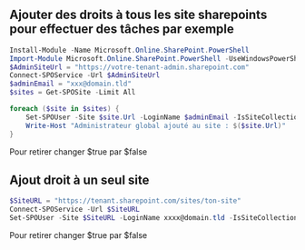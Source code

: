 ## Ajouter des droits à tous les site sharepoints pour effectuer des tâches par exemple

```powershell
Install-Module -Name Microsoft.Online.SharePoint.PowerShell
Import-Module Microsoft.Online.SharePoint.PowerShell -UseWindowsPowerShell
$AdminSiteUrl = "https://votre-tenant-admin.sharepoint.com"
Connect-SPOService -Url $AdminSiteUrl 
$adminEmail = "xxx@domain.tld"
$sites = Get-SPOSite -Limit All

foreach ($site in $sites) {
    Set-SPOUser -Site $site.Url -LoginName $adminEmail -IsSiteCollectionAdmin $true
    Write-Host "Administrateur global ajouté au site : $($site.Url)"
}
```

Pour retirer changer $true par $false

## Ajout droit à un seul site

```powershell
$SiteURL = "https://tenant.sharepoint.com/sites/ton-site" 
Connect-SPOService -Url $SiteURL
Set-SPOUser -Site $SiteURL -LoginName xxxx@domain.tld -IsSiteCollectionAdmin $true
```

Pour retirer changer $true par $false
